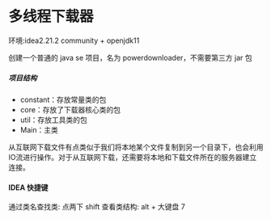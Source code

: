 # 多线程下载器

环境:idea2.21.2 community + openjdk11<br/>

创建一个普通的 java se 项目，名为 powerdownloader，不需要第三方 jar 包

##### 项目结构

<ul>
<li>constant：存放常量类的包</li>
<li>core：存放了下载器核心类的包</li>
<li>util：存放工具类的包</li>
<li>Main：主类</li>
</ul>
从互联网下载文件有点类似于我们将本地某个文件复制到另一个目录下，也会利用IO流进行操作。对于从互联网下载，还需要将本地和下载文件所在的服务器建立连接。

#### IDEA 快捷键

通过类名查找类: 点两下 shift
查看类结构: alt + 大键盘 7
